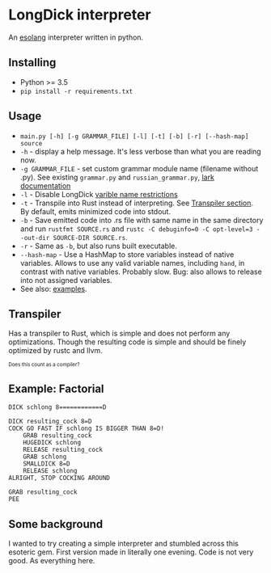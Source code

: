 # LongDick interpreter

An [esolang](https://esolangs.org/wiki/LongDick) interpreter written in python.
## Installing
- Python >= 3.5
- `pip install -r requirements.txt`

## Usage
- `main.py [-h] [-g GRAMMAR_FILE] [-l] [-t] [-b] [-r] [--hash-map] source`
- `-h` - display a help message. It's less verbose than what you are reading now.
- `-g GRAMMAR_FILE` - set custom grammar module name (filename without .py). See existing `grammar.py` and `russian_grammar.py`, [lark documentation](https://lark-parser.readthedocs.io/en/latest/grammar.html)
- `-l` - Disable LongDick [varible name restrictions](./examples/name_restrictions.md)
- `-t` - Transpile into Rust instead of interpreting. See [Transpiler section](#Transpiler). By default, emits minimized code into stdout.
- `-b` - Save emitted code into .rs file with same name in the same directory and run `rustfmt SOURCE.rs` and `rustc -C debuginfo=0 -C opt-level=3 --out-dir SOURCE-DIR SOURCE.rs`.
- `-r` - Same as `-b`, but also runs built executable.
- `--hash-map` - Use a HashMap to store variables instead of native variables. Allows to use any valid variable names, including `hand`, in contrast with native variables. Probably slow. Bug: also allows to release into not assigned variables.
- See also: [examples](./examples/examples.md).

## Transpiler
Has a transpiler to Rust, which is simple and does not perform any optimizations. Though the resulting code is simple and should be finely optimized by rustc and llvm.

<sub><sup>Does this count as a compiler?</sup></sub>

## Example: Factorial
```
DICK schlong 8============D

DICK resulting_cock 8=D
COCK GO FAST IF schlong IS BIGGER THAN 8=D!
    GRAB resulting_cock
    HUGEDICK schlong
    RELEASE resulting_cock
    GRAB schlong
    SMALLDICK 8=D
    RELEASE schlong
ALRIGHT, STOP COCKING AROUND

GRAB resulting_cock
PEE
```

## Some background
I wanted to try creating a simple interpreter and stumbled across this esoteric gem. First version made in literally one evening. Code is not very good. As everything here.
